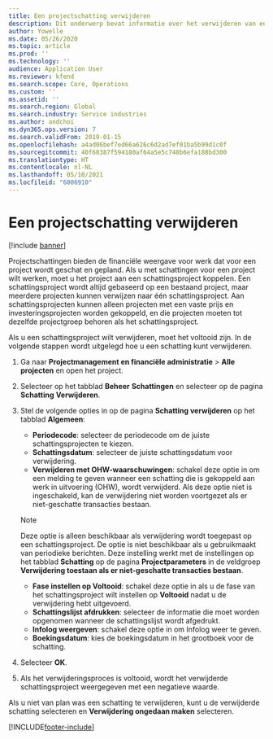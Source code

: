 ```yaml
---
title: Een projectschatting verwijderen
description: Dit onderwerp bevat informatie over het verwijderen van een projectschatting nadat deze is voltooid.
author: Yowelle
ms.date: 05/26/2020
ms.topic: article
ms.prod: ''
ms.technology: ''
audience: Application User
ms.reviewer: kfend
ms.search.scope: Core, Operations
ms.custom: ''
ms.assetid: ''
ms.search.region: Global
ms.search.industry: Service industries
ms.author: andchoi
ms.dyn365.ops.version: 7
ms.search.validFrom: 2019-01-15
ms.openlocfilehash: a4ad06bef7ed66a626c6d2ad7ef01ba5b99d1c0f
ms.sourcegitcommit: 40f68387f594180af64a5e5c748b6efa188bd300
ms.translationtype: HT
ms.contentlocale: nl-NL
ms.lasthandoff: 05/10/2021
ms.locfileid: "6006910"
---
```

# <a name="eliminate-a-project-estimate"></a>Een projectschatting verwijderen

[!include [banner](../includes/banner.md)]

Projectschattingen bieden de financiële weergave voor werk dat voor een project wordt geschat en gepland. Als u met schattingen voor een project wilt werken, moet u het project aan een schattingsproject koppelen. Een schattingsproject wordt altijd gebaseerd op een bestaand project, maar meerdere projecten kunnen verwijzen naar één schattingsproject. Aan schattingsprojecten kunnen alleen projecten met een vaste prijs en investeringsprojecten worden gekoppeld, en die projecten moeten tot dezelfde projectgroep behoren als het schattingsproject.

Als u een schattingsproject wilt verwijderen, moet het voltooid zijn. In de volgende stappen wordt uitgelegd hoe u een schatting kunt verwijderen.

1. Ga naar **Projectmanagement en financiële administratie** > **Alle projecten** en open het project. 
2. Selecteer op het tabblad **Beheer** **Schattingen** en selecteer op de pagina **Schatting** **Verwijderen**.
3. Stel de volgende opties in op de pagina **Schatting verwijderen** op het tabblad **Algemeen**:

   - **Periodecode**: selecteer de periodecode om de juiste schattingsprojecten te kiezen. 
   - **Schattingsdatum**: selecteer de juiste schattingsdatum voor verwijdering.
   - **Verwijderen met OHW-waarschuwingen**: schakel deze optie in om een melding te geven wanneer een schatting die is gekoppeld aan werk in uitvoering (OHW), wordt verwijderd. Als deze optie niet is ingeschakeld, kan de verwijdering niet worden voortgezet als er niet-geschatte transacties bestaan. 
   > [!NOTE]
   > Deze optie is alleen beschikbaar als verwijdering wordt toegepast op een schattingsproject. De optie is niet beschikbaar als u gebruikmaakt van periodieke berichten. Deze instelling werkt met de instellingen op het tabblad **Schatting** op de pagina **Projectparameters** in de veldgroep **Verwijdering toestaan als er niet-geschatte transacties bestaan**.
   - **Fase instellen op Voltooid**: schakel deze optie in als u de fase van het schattingsproject wilt instellen op **Voltooid** nadat u de verwijdering hebt uitgevoerd.
   - **Schattingslijst afdrukken**: selecteer de informatie die moet worden opgenomen wanneer de schattingslijst wordt afgedrukt.
   - **Infolog weergeven**: schakel deze optie in om Infolog weer te geven.
   - **Boekingsdatum**: kies de boekingsdatum in het grootboek voor de schatting.

4.  Selecteer **OK**.
5. Als het verwijderingsproces is voltooid, wordt het verwijderde schattingsproject weergegeven met een negatieve waarde. 

Als u niet van plan was een schatting te verwijderen, kunt u de verwijderde schatting selecteren en **Verwijdering ongedaan maken** selecteren.   


[!INCLUDE[footer-include](../includes/footer-banner.md)]